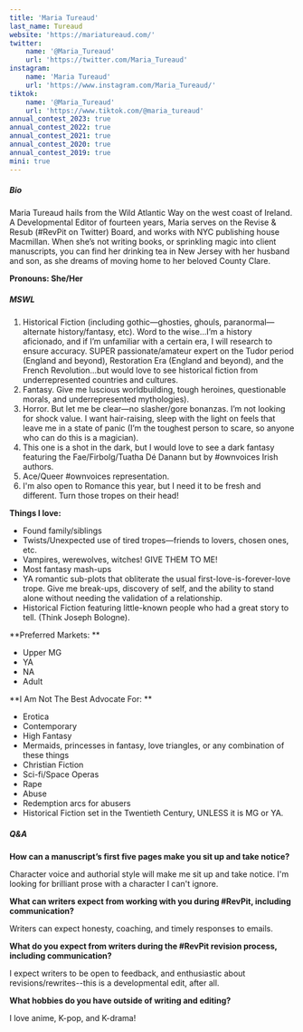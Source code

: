 ```yaml
---
title: 'Maria Tureaud'
last_name: Tureaud
website: 'https://mariatureaud.com/'
twitter:
    name: '@Maria_Tureaud'
    url: 'https://twitter.com/Maria_Tureaud'
instagram:
    name: 'Maria Tureaud'
    url: 'https://www.instagram.com/Maria_Tureaud/'
tiktok:
    name: '@Maria_Tureaud'
    url: 'https://www.tiktok.com/@maria_tureaud'
annual_contest_2023: true
annual_contest_2022: true
annual_contest_2021: true
annual_contest_2020: true
annual_contest_2019: true
mini: true
---
```


##### Bio

Maria Tureaud hails from the Wild Atlantic Way on the west coast of Ireland. A Developmental Editor of fourteen years, Maria serves on the Revise & Resub (#RevPit on Twitter) Board, and works with NYC publishing house Macmillan. When she’s not writing books, or sprinkling magic into client manuscripts, you can find her drinking tea in New Jersey with her husband and son, as she dreams of moving home to her beloved County Clare.

**Pronouns: She/Her**

##### MSWL

1. Historical Fiction (including gothic—ghosties, ghouls, paranormal—alternate history/fantasy, etc). Word to the wise…I’m a history aficionado, and if I’m unfamiliar with a certain era, I will research to ensure accuracy. SUPER passionate/amateur expert on the Tudor period (England and beyond), Restoration Era (England and beyond), and the French Revolution…but would love to see historical fiction from underrepresented countries and cultures.  
2. Fantasy. Give me luscious worldbuilding, tough heroines, questionable morals, and underrepresented mythologies).  
3. Horror. But let me be clear—no slasher/gore bonanzas. I’m not looking for shock value. I want hair-raising, sleep with the light on feels that leave me in a state of panic (I’m the toughest person to scare, so anyone who can do this is a magician).  
4. This one is a shot in the dark, but I would love to see a dark fantasy featuring the Fae/Firbolg/Tuatha Dé Danann but by #ownvoices Irish authors.  
5. Ace/Queer #ownvoices representation.
6. I'm also open to Romance this year, but I need it to be fresh and different. Turn those tropes on their head!

**Things I love:**  
* Found family/siblings 
* Twists/Unexpected use of tired tropes—friends to lovers, chosen ones, etc. 
* Vampires, werewolves, witches! GIVE THEM TO ME! 
* Most fantasy mash-ups 
* YA romantic sub-plots that obliterate the usual first-love-is-forever-love trope. Give me break-ups, discovery of self, and the ability to stand alone without needing the validation of a relationship. 
* Historical Fiction featuring little-known people who had a great story to tell. (Think Joseph Bologne).

**Preferred Markets: **
* Upper MG   
* YA  
* NA  
* Adult   

**I Am Not The Best Advocate For:  **
* Erotica  
* Contemporary   
* High Fantasy  
* Mermaids, princesses in fantasy, love triangles, or any combination of these things  
* Christian Fiction  
* Sci-fi/Space Operas   
* Rape  
* Abuse   
* Redemption arcs for abusers   
* Historical Fiction set in the Twentieth Century, UNLESS it is MG or YA.

##### Q&A

**How can a manuscript’s first five pages make you sit up and take notice?**

Character voice and authorial style will make me sit up and take notice. I'm looking for brilliant prose with a character I can't ignore.

**What can writers expect from working with you during #RevPit, including communication?**

Writers can expect honesty, coaching, and timely responses to emails.

**What do you expect from writers during the #RevPit revision process, including communication?**

I expect writers to be open to feedback, and enthusiastic about revisions/rewrites--this is a developmental edit, after all.

**What hobbies do you have outside of writing and editing?**

I love anime, K-pop, and K-drama! 